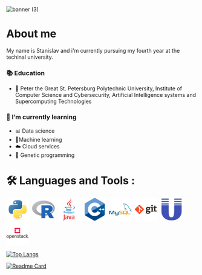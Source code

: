 ![banner (3)](https://github.com/coockie273/coockie273/assets/103525603/cc648f97-1b22-46ff-b75d-d2c1ffcb8369)

# About me

My name is Stanislav and i'm currently pursuing my fourth year at the techinal university.

### 📚 Education
- 🏫 Peter the Great St. Petersburg Polytechnic University, Institute of Computer Science and Cybersecurity, Artificial Intelligence systems and Supercomputing Technologies

### 🌱 I’m currently learning
- 📊 Data science
-  🤖Machine learning
- :cloud: Cloud services
- 🧬 Genetic programming

# :hammer_and_wrench: Languages and Tools :
<div>
  <img src="https://github.com/devicons/devicon/blob/master/icons/python/python-original.svg" title="Py" alt="Py" width="60" height="60"/>&nbsp;
  <img src="https://github.com/devicons/devicon/blob/master/icons/r/r-original.svg" title="R" alt="R" width="60" height="60"/>&nbsp;
  <img src="https://github.com/devicons/devicon/blob/master/icons/java/java-original-wordmark.svg" title="Java" alt="Java" width="60" height="60"/>&nbsp;
  <img src="https://github.com/devicons/devicon/blob/master/icons/cplusplus/cplusplus-original.svg" title="CP" alt="CP" width="60" height="60"/>&nbsp;
  <img src="https://github.com/devicons/devicon/blob/master/icons/mysql/mysql-original-wordmark.svg" title="My" alt="My" width="60" height="60"/>&nbsp;
  <img src="https://github.com/devicons/devicon/blob/master/icons/git/git-original-wordmark.svg" title="git" alt="git" width="60" height="60"/>&nbsp;
  <img src="https://github.com/devicons/devicon/blob/master/icons/unix/unix-original.svg" title="Unix" alt="Unix" width="60" height="60"/>&nbsp;
  <img src="https://github.com/devicons/devicon/blob/master/icons/openstack/openstack-original-wordmark.svg" title="Java" alt="Java" width="60" height="60"/>&nbsp;
</div>








[![Top Langs](https://github-readme-stats.vercel.app/api/top-langs/?username=coockie273&layout=compact)](https://github.com/coockie273/github-readme-stats)

[![Readme Card](https://github-readme-stats.vercel.app/api/pin/?username=anuraghazra&repo=github-readme-stats)](https://github.com/anuraghazra/github-readme-stats)



